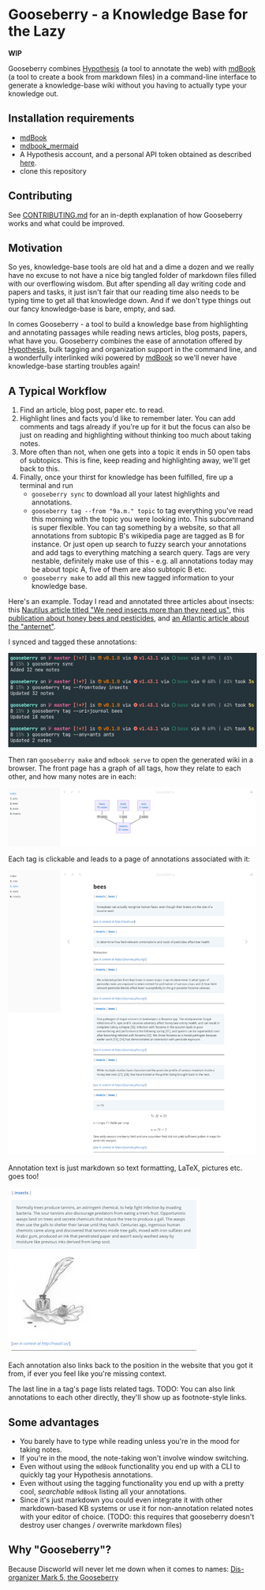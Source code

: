 # Gooseberry - a Knowledge Base for the Lazy

**WIP**

Gooseberry combines [Hypothesis](https://web.hypothes.is/) (a tool to annotate the web)
 with [mdBook](https://rust-lang.github.io/mdBook/) (a tool to create a book from markdown files)
  in a command-line interface to generate a knowledge-base wiki without you having to actually type your knowledge out.

## Installation requirements
* [mdBook](https://rust-lang.github.io/mdBook/index.html) 
* [mdbook_mermaid](https://docs.rs/mdbook-mermaid/0.4.2/mdbook_mermaid/index.html)
* A Hypothesis account, and a personal API token obtained as described [here](https://h.readthedocs.io/en/latest/api/authorization/).
* clone this repository

## Contributing
See [CONTRIBUTING.md](CONTRIBUTING.md) for an in-depth explanation of how Gooseberry works and what could be improved. 

## Motivation
So yes, knowledge-base tools are old hat and a dime a dozen and we really have no excuse to not have a nice big 
tangled folder of markdown files filled with our overflowing wisdom. But after spending all day writing code and papers 
and tasks, it just isn't fair that our reading time also needs to be typing time to get all that knowledge down. 
And if we don't type things out our fancy knowledge-base is bare, empty, and sad. 

In comes Gooseberry - a tool to build a knowledge base from highlighting and annotating passages while reading news articles, 
blog posts, papers, what have you. Gooseberry combines the ease of annotation offered by 
[Hypothesis](https://web.hypothes.is/), bulk tagging and organization support in the command line, 
and a wonderfully interlinked wiki powered by [mdBook](https://rust-lang.github.io/mdBook/) so we'll never have knowledge-base starting troubles again! 

## A Typical Workflow
1. Find an article, blog post, paper etc. to read.
2. Highlight lines and facts you'd like to remember later. You can add comments and tags already if you're up for it but the focus can also be just on reading and highlighting without thinking too much about taking notes. 
3. More often than not, when one gets into a topic it ends in 50 open tabs of subtopics. This is fine, keep reading and highlighting away, we'll get back to this.
4. Finally, once your thirst for knowledge has been fulfilled, fire up a terminal and run 
   + `gooseberry sync` to download all your latest highlights and annotations.
   + `gooseberry tag --from "9a.m." topic` to tag everything you've read this morning with the topic you were looking into. 
   This subcommand is super flexible. You can tag something by a website, so that all annotations from subtopic B's wikipedia page are tagged as B for instance. 
   Or just open up search to fuzzy search your annotations and add tags to everything matching a search query. 
   Tags are very nestable, definitely make use of this - e.g. all annotations today may be about topic A, five of them are also subtopic B etc.
    + `gooseberry make` to add all this new tagged information to your knowledge base.

Here's an example. Today I read and annotated three articles about insects: this [Nautilus article titled "We need insects more than they need us"](https://nautil.us/issue/73/play/we-need-insects-more-than-they-need-us),
this [publication about honey bees and pesticides](https://journals.plos.org/plosone/article?id=10.1371/journal.pone.0070182), 
and [an Atlantic article about the "anternet"](https://www.theatlantic.com/technology/archive/2012/08/lessons-from-the-anternet-what-ants-and-computers-have-in-common/261580/).

I synced and tagged these annotations:

![gooseberry sync and tag](data/images/sync_tag.png)

Then ran `gooseberry make` and `mdbook serve` to open the generated wiki in a browser. 
The front page has a graph of all tags, how they relate to each other, and how many notes are in each:

![Graph of tags](data/images/index_graph.png)

Each tag is clickable and leads to a page of annotations associated with it:

![Tag page example](data/images/wiki.png)

Annotation text is just markdown so text formatting, LaTeX, pictures etc. goes too!

![Picture example](data/images/md_picture.png)

Each annotation also links back to the position in the website that you got it from, if ever you feel like you're missing context. 

The last line in a tag's page lists related tags. 
TODO: You can also link annotations to each other directly, they'll show up as footnote-style links. 

## Some advantages
* You barely have to type while reading unless you're in the mood for taking notes.
* If you're in the mood, the note-taking won't involve window switching.
* Even without using the `mdBook` functionality you end up with a CLI to quickly tag your Hypothesis annotations.
* Even without using the tagging functionality you end up with a pretty cool, _searchable_ `mdBook` listing all your annotations. 
* Since it's just markdown you could even integrate it with other markdown-based KB systems or use it for non-annotation related notes with your editor of choice. 
  (TODO: this requires that gooseberry doesn't destroy user changes / overwrite markdown files)

## Why "Gooseberry"?
Because Discworld will never let me down when it comes to names:
[Dis-organizer Mark 5, the Gooseberry](https://wiki.lspace.org/mediawiki/Dis-organiser)
